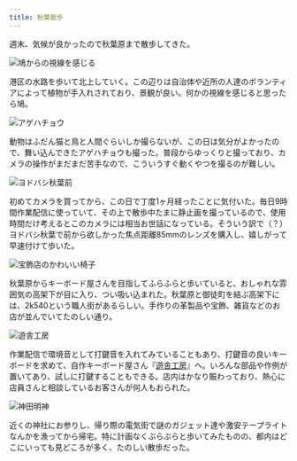```yaml
---
title: 秋葉散歩
---
```

週末、気候が良かったので秋葉原まで散歩してきた。

![](https://lh5.googleusercontent.com/deoE85b8j9wYIdIbc9LI9Dq2fvkOKj3cyeaOnGTsFVAc3vlFUZ4z-swV_axStNYH61Bvvppz3VKOBbDgtSOBz8SS7gKogEzBS8PJUz59-fNpBNVj20saiWPO3bHIGSu4mCll_oS9KfZq-QeL1nZpz_s "鳩からの視線を感じる")

港区の水路を歩いて北上していく。この辺りは自治体や近所の人達のボランティアによって植物が手入れされており、景観が良い。何かの視線を感じると思ったら鳩。

![](https://lh5.googleusercontent.com/4vYwWvtVlN1DSImj1difnN5f8bIseZSloo0XnhbatK3M-sVrLiBOj2k8ZP4KR7W16DZugORm3IZKm_Aufp2nsltpGzT15BaMw0-XxUjdmWIMYBKMFSqtT39hZ0wWKfgS2d5hMOV5UzdI7C6EUJVXr1U "アゲハチョウ")

動物はふだん猫と鳥と人間ぐらいしか撮らないが、この日は気分がよかったので、舞い込んできたアゲハチョウも撮った。普段からゆっくりと撮っており、カメラの操作がまだまだ苦手なので、こういうすぐ動くやつを撮るのが難しい。

![](https://lh3.googleusercontent.com/NIjMhgYe96UfTGQ0D9ZDIQFDHeUqUbVRLsaMUWK0yyEoB_m0lmPhOhFXKi5X5ZPhBQJXIJ1MiQcJwh6xecDzhH6shD0io3EMXVzC7jOflEDIEmRPOsSptUQI-e5sCDiBCYa175N8VqXfyuJcExlVPFI "ヨドバシ秋葉前")

初めてカメラを買ってから、この日で丁度1ヶ月経ったことに気付いた。毎日9時間作業配信に使っていて、その上で散歩中たまに静止画を撮っているので、使用時間だけ考えるとこのカメラには相当お世話になっている。そういう訳で（？）ヨドバシ秋葉で前から欲しかった焦点距離85mmのレンズを購入し、嬉しがって早速付けて歩いた。

![](https://lh4.googleusercontent.com/JczYZfCvB1uRagnNY89nVFcwV71T16c5Ysw4rhoA8aeMz4WEVbbaTAJZU8BzHQ2RQlLBjhreNilK0AIYjOOL1z4JznwkAuMHAH5yylSEGuij0KryX_U64xgRvbqijGMltVhG1LmhSoXHLfwAfNlSGPo "宝飾店のかわいい椅子")

秋葉原からキーボード屋さんを目指してふらふらと歩いていると、おしゃれな雰囲気の高架下が目に入り、つい吸い込まれた。秋葉原と御徒町を結ぶ高架下には、2k540という職人街があるらしい。手作りの革製品や宝飾、雑貨などのお店が並んでいてたのしい通り。

![](https://lh3.googleusercontent.com/9LKySksxgTeB5P7yoWJeYzATCQaDyGnWOikwsyQ6V0GDFrsWiRKivNJgyoHfpKckjvRPnYIKkeZK1wGCxs2T4kMoo0n3Bf9gKjSLuDYr2Wu3yeujhoqTpgEr7Wcy4blSn2vCXNtLx5WuWWl5ipmMhJs "遊舎工房")

作業配信で環境音として打鍵音を入れてみていることもあり、打鍵音の良いキーボードを求めて、自作キーボード屋さん『[遊舎工房](https://yushakobo.jp/)』へ。いろんな部品や作例が置いてあり、試しに打鍵することもできる。店内はかなり賑わっており、熱心に店員さんと相談しているお客さんが何人もおられた。

![](https://lh4.googleusercontent.com/0438-ZeagPTqiRommXGUhxE4ZP5uGApnCFN7D6IYOjtS85LDEUCEB6sxlczKERjNtwEzwTLf33jU7nzPWfNK-CUkHc_6u5uJ3vmj9VeYg0yMqokCVehqoKjaCT4z8JD_zkjhkIqo-P8HJRg46_WgQIU "神田明神")

近くの神社にお参りし、帰り際の電気街で謎のガジェット達や激安テープライトなんかを漁ってから帰宅。特に計画なくぶらぶらと歩いてみたものの、都内はどこにいっても見どころが多く、たのしい散歩だった。
